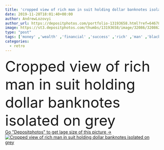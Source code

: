 ```yaml
---
title: 'cropped view of rich man in suit holding dollar banknotes isolated on grey '
date: 2019-11-28T18:01:40+00:00
author: AndrewLozovyi
author_url: https://depositphotos.com/portfolio-13193658.html?ref=64678756
image: https://st3.depositphotos.com/thumbs/13193658/image/32086/320862306/api_thumb_450.jpg?forcejpeg=true
type: "post"
tags: ['money' ,'wealth' ,'financial' ,'success' ,'rich' ,'man' ,'black' ,'style' ,'retro' ,'vintage' ,'fashion' ,'suit' ,'stylish' ,'hold' ,'stand' ,'banking' ,'cash' ,'currency' ,'savings' ,'finance' ,'trendy' ,'income' ,'fashionable' ,'partial' ,'Cropped' ,'one person' ,'Studio Shot' ,'young adult' ,'formal wear' ,'dollar banknotes' ,'isolated on grey' ,'gatsby' ]
categories: 
  - retro
---
```

<div aling="center">
            <font size="60"> Cropped view of rich man in suit holding dollar banknotes isolated on grey</font>   
</div>
<div>
    <a href='https://st3.depositphotos.com/thumbs/13193658/image/32086/320862306/api_thumb_450.jpg?forcejpeg=true?ref=64678756' target=_blank > Go "Depositphotos" to get lage size of this picture ->
        <img href='https://st3.depositphotos.com/thumbs/13193658/image/32086/320862306/api_thumb_450.jpg?forcejpeg=true?ref=64678756' src='https://st3.depositphotos.com/13193658/32086/i/950/depositphotos_320862306-stock-photo-cropped-view-rich-man-suit.jpg?forcejpeg=true' alt='Cropped view of rich man in suit holding dollar banknotes isolated on grey' >
    </a>
</div>
